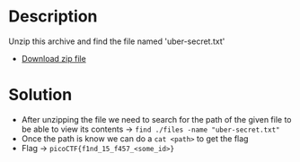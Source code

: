 # Description
Unzip this archive and find the file named 'uber-secret.txt'
- [Download zip file](https://artifacts.picoctf.net/c/500/files.zip)

# Solution
- After unzipping the file we need to search for the path of the given file to be able to view its contents -> `find ./files -name "uber-secret.txt"`
- Once the path is know we can do a `cat <path>` to get the flag
- Flag -> `picoCTF{f1nd_15_f457_<some_id>}`